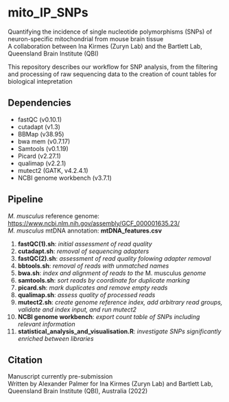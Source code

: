 # mito_IP_SNPs
Quantifying the incidence of single nucleotide polymorphisms (SNPs) of neuron-specific mitochondrial from mouse brain tissue \
A collaboration between Ina Kirmes (Zuryn Lab) and the Bartlett Lab, Queensland Brain Institute (QBI)

This repository describes our workflow for SNP analysis, from the filtering and processing of raw sequencing data to the creation of count tables for biological intepretation

## Dependencies
* fastQC (v0.10.1)
* cutadapt (v1.3)
* BBMap (v38.95)
* bwa mem (v0.7.17)
* Samtools (v0.1.19)
* Picard (v2.27.1)
* qualimap (v2.2.1)
* mutect2 (GATK, v4.2.4.1)
* NCBI genome workbench (v3.7.1)

## Pipeline
_M. musculus_ reference genome: https://www.ncbi.nlm.nih.gov/assembly/GCF_000001635.23/ \
_M. musculus_ mtDNA annotation: **mtDNA_features.csv**

1. **fastQC(1).sh**: _initial assessment of read quality_
2. **cutadapt.sh**: _removal of sequencing adapters_
3. **fastQC(2).sh**: _assessment of read quality folowing adapter removal_
4. **bbtools.sh**: _removal of reads with unmatched names_
5. **bwa.sh**: _index and alignment of reads to the_ M. musculus _genome_
6. **samtools.sh**: _sort reads by coordinate for duplicate marking_
7. **picard.sh**: _mark duplicates and remove empty reads_
8. **qualimap.sh**: _assess quality of processed reads_
9. **mutect2.sh**: _create genome reference index, add arbitrary read groups, validate and index input, and run mutect2_
10. **NCBI genome workbench**: _export count table of SNPs including relevant information_
11. **statistical_analysis_and_visualisation.R**: _investigate SNPs significantly enriched between libraries_ 

## Citation
Manuscript currently pre-submission \
Written by Alexander Palmer for Ina Kirmes (Zuryn Lab) and Bartlett Lab, Queensland Brain Institute (QBI), Australia (2022)
